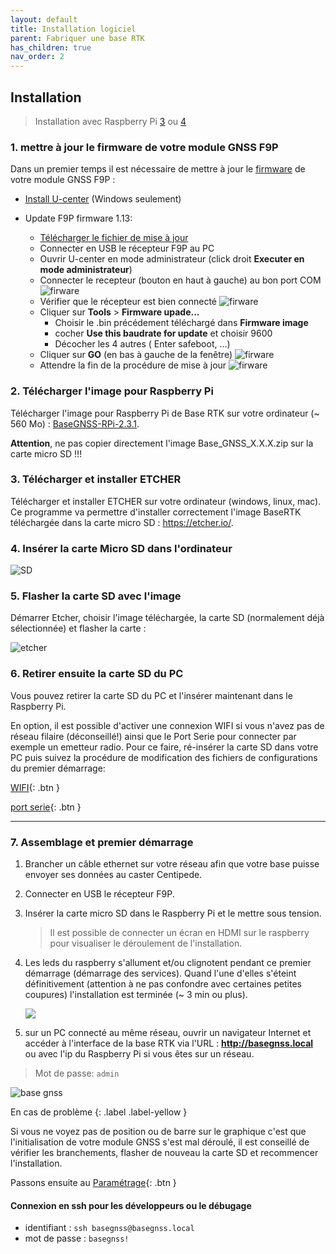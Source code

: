```yaml
---
layout: default
title: Installation logiciel
parent: Fabriquer une base RTK
has_children: true
nav_order: 2
---
```


## Installation

> Installation avec Raspberry Pi [3](https://www.kubii.fr/les-cartes-raspberry-pi/2119-raspberry-pi-3-modele-b-1-gb-kubii-713179640259.html) ou [4](https://www.kubii.fr/les-cartes-raspberry-pi/2770-nouveau-raspberry-pi-4-modele-b-1gb-kubii-0765756931168.html)

### 1. mettre à jour le firmware de votre module GNSS F9P

Dans un premier temps il est nécessaire de mettre à jour le [firmware](https://fr.wikipedia.org/wiki/Firmware) de votre module GNSS F9P :

* [Install U-center](https://www.u-blox.com/en/product/u-center) (Windows seulement)

* Update F9P firmware 1.13:
  * [Télécharger le fichier de mise à jour](https://www.u-blox.com/en/ubx-viewer/view/UBX_F9_100_HPG_113_ZED_F9P.7e6e899c5597acddf2f5f2f70fdf5fbe.bin?url=https%3A%2F%2Fwww.u-blox.com%2Fsites%2Fdefault%2Ffiles%2FUBX_F9_100_HPG_113_ZED_F9P.7e6e899c5597acddf2f5f2f70fdf5fbe.bin)
  * Connecter en USB le récepteur F9P au PC
  * Ouvrir U-center en mode administrateur (click droit **Executer en mode administrateur**)
  * Connecter le recepteur (bouton en haut à gauche) au bon port COM
![firware](https://gblobscdn.gitbook.com/assets%2F-LYSZeu4HjB-NrVI4riL%2F-LYbICDde_PqBQRMcCsl%2F-LYbIddBqnC-aXKJ1bxh%2FSans-titre-1.png?alt=media&token=240244db-09d5-40e8-9735-869651b9198e)
  * Vérifier que le récepteur est bien connecté
![firware](https://gblobscdn.gitbook.com/assets%2F-LYSZeu4HjB-NrVI4riL%2F-LYbGvHfj8nIN6gywxBz%2F-LYbHSKTiJZ0j0qAf-5e%2Ficon_blink.png?alt=media&token=0f35cbc4-ce5a-4d3b-90f4-ecadc5a36821)
  * Cliquer sur **Tools** > **Firmware upade...**
    * Choisir le .bin précédement téléchargé dans **Firmware image**
    * cocher **Use this baudrate for update** et choisir 9600
    * Décocher les 4 autres ( Enter safeboot, ...)
  * Cliquer sur **GO** (en bas à gauche de la fenêtre)
![firware](https://gblobscdn.gitbook.com/assets%2F-LYSZeu4HjB-NrVI4riL%2F-LZ5-tu1J0X8sog9Xvkf%2F-LZ527USiWMS3Pjo5SXY%2Fstep4.png?alt=media&token=2e76981e-8874-4151-9c48-f5fa07cdcd69)
  * Attendre la fin de la procédure de mise à jour
![firware](https://gblobscdn.gitbook.com/assets%2F-LYSZeu4HjB-NrVI4riL%2F-LZ52KPCRzypMK4cqtQW%2F-LZ52Z_bl9GHQP8dz7By%2Fstep6.png?alt=media&token=f8f7240b-79b4-4856-87ea-26e12c1aac36)

### 2. Télécharger l'image pour Raspberry Pi

Télécharger l'image pour Raspberry Pi de Base RTK sur votre ordinateur (~ 560 Mo) : [BaseGNSS-RPi-2.3.1](https://github.com/jancelin/pi-gen_RTKbase/releases/tag/BaseGNSS-RPi-2.3.1). 

**Attention**, ne pas copier directement l'image Base_GNSS_X.X.X.zip sur la carte micro SD !!!

### 3. Télécharger et installer ETCHER 

Télécharger et installer ETCHER sur votre ordinateur (windows, linux, mac). Ce programme va permettre d'installer correctement l'image BaseRTK téléchargée dans la carte micro SD : <https://etcher.io/>.

### 4. Insérer la carte Micro SD dans l'ordinateur 

   ![SD](https://encrypted-tbn0.gstatic.com/images?q=tbn:ANd9GcRrqS8MhQYdjrRmaYZS-RCtgLIrhB8gdLaxUmAfey96t6YpopQr)

### 5. Flasher la carte SD avec l'image

Démarrer Etcher, choisir l'image téléchargée, la carte SD (normalement déjà sélectionnée) et flasher la carte :

   ![etcher](https://jancelin.github.io/docs-centipedeRTK/assets/images/install/etcher.png)

### 6. Retirer ensuite la carte SD du PC

Vous pouvez retirer la carte SD du PC et l'insérer maintenant dans le Raspberry Pi.

En option, il est possible d'activer une connexion WIFI si vous n'avez pas de réseau filaire (déconseillé!) ainsi que le Port Serie pour connecter par exemple un emetteur radio. Pour ce faire, ré-insérer la carte SD dans votre PC puis suivez la procédure de modification des fichiers de configurations du premier démarrage:

[WIFI](wifi){: .btn }

[port serie](port_serie){: .btn }

----

### 7. Assemblage et premier démarrage

1. Brancher un câble ethernet sur votre réseau afin que votre base puisse envoyer ses données au caster Centipede.
2. Connecter en USB le récepteur F9P.
3. Insérer la carte micro SD dans le Raspberry Pi et le mettre sous tension. 

    > Il est possible de connecter un écran en HDMI sur le raspberry pour visualiser le déroulement de l'installation. 

4. Les leds du raspberry s'allument et/ou clignotent pendant ce premier démarrage (démarrage des services). Quand l'une d'elles s'éteint définitivement (attention à ne pas confondre avec certaines petites coupures) l'installation est terminée (~ 3 min ou plus).

    ![](https://projects-static.raspberrypi.org/projects/raspberry-pi-setting-up/3addc4ca2ca0b7c999bdb03a46801a729614b235/en/images/pi-plug-in.gif)

5. sur un PC connecté au même réseau, ouvrir un navigateur Internet et accéder à l'interface de la base RTK via l'URL : **<http://basegnss.local>** ou avec l'ip du Raspberry Pi si vous êtes sur un réseau.

> Mot de passe: ```admin```

![base gnss](https://jancelin.github.io/docs-centipedeRTK/assets/images/basegnss/basegnss.gif)

En cas de problème
{: .label .label-yellow }

Si vous ne voyez pas de position ou de barre sur le graphique c'est que l'initialisation de votre module GNSS s'est mal déroulé, il est conseillé de vérifier les branchements, flasher de nouveau la carte SD et recommencer l'installation.

Passons ensuite au [Paramétrage](Parametrage){: .btn }

#### Connexion en ssh pour les développeurs ou le débugage

* identifiant : `ssh basegnss@basegnss.local`
* mot de passe : `basegnss!`

